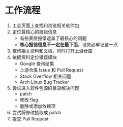 
# 工作流程

1. 工会页面上查找和浏览相关软件包
2. 定位最核心的报错信息
    - 有些表层报错遮盖了最核心的问题
    - **核心报错信息不一定在最下面**，请务必牢记这一点
3. 查询相关资料和文档，同时打开上游仓库
4. 依据资料定位错误模块
    - Google 查询结果
    - 上游仓库 Issue 和 Pull Request
    - Stack Overflow 相关问题
    - Arch Linux Bug Tracker
5. 尝试进入软件包源码目录解决问题
    - patch
    - 修改 flag
    - 删除或添加依赖项
 6. 尝试将修改抽取成 patch
 7. 提交 Pull Request